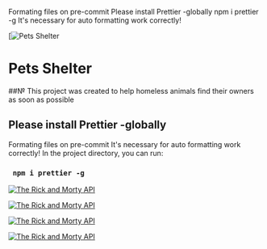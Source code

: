 Formating files on pre-commit
Please install Prettier -globally
    npm i prettier -g
It's necessary for auto formatting work correctly!



[![Pets Shelter](https://shelter-cv.herokuapp.com/assets/img/logo/pets_logo.png)

# Pets Shelter
##№ This project was created to help homeless animals find their owners as soon as possible

## Please install Prettier -globally

Formating files on pre-commit
It's necessary for auto formatting work correctly!
In the project directory, you can run:

### ` npm i prettier -g`

[![The Rick and Morty API](./gif/1.gif)](https://rickandmortyapi.com) 

[![The Rick and Morty API](./gif/2.gif)](https://rickandmortyapi.com) 

[![The Rick and Morty API](./gif/3.gif)](https://rickandmortyapi.com) 

[![The Rick and Morty API](./gif/4.gif)](https://rickandmortyapi.com) 

